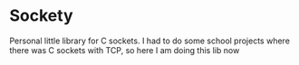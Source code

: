 # Sockety
Personal little library for C sockets. I had to do some school projects where there was C sockets with TCP, so here I am doing this lib now
